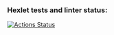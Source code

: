 ### Hexlet tests and linter status:
[![Actions Status](https://github.com/R3D3r3d3/python-project-49/actions/workflows/hexlet-check.yml/badge.svg)](https://github.com/R3D3r3d3/python-project-49/actions)